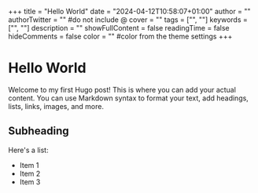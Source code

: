 +++
title = "Hello World"
date = "2024-04-12T10:58:07+01:00"
author = ""
authorTwitter = "" #do not include @
cover = ""
tags = ["", ""]
keywords = ["", ""]
description = ""
showFullContent = false
readingTime = false
hideComments = false
color = "" #color from the theme settings
+++

# Hello World

Welcome to my first Hugo post! This is where you can add your actual content. You can use Markdown syntax to format your text, add headings, lists, links, images, and more.

## Subheading

Here's a list:
- Item 1
- Item 2
- Item 3

